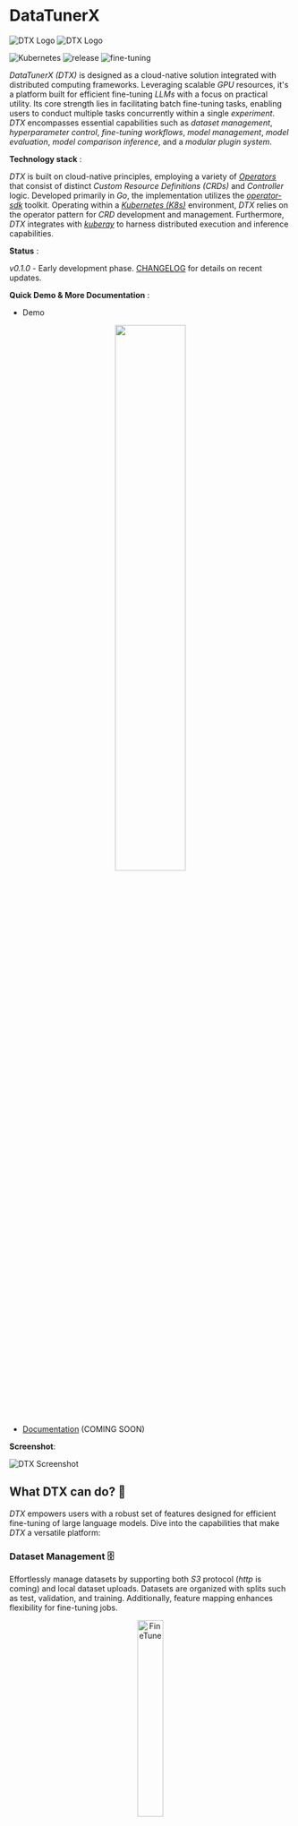 # DataTunerX

![DTX Logo](https://raw.githubusercontent.com/DataTunerX/datatunerx-controller/main/assets/logo/Logo_DataTunerX%20-%20Horizontal%20-%20Color%20Light.png#gh-dark-mode-only)
![DTX Logo](https://raw.githubusercontent.com/DataTunerX/datatunerx-controller/main/assets/logo/Logo_DataTunerX%20-%20Horizontal%20-%20Color%20Dark.png#gh-light-mode-only)

![Kubernetes](https://img.shields.io/badge/kubernetes-%23326ce5.svg?style=flat&logo=kubernetes&logoColor=white)
![release](https://img.shields.io/badge/version-0.1.0-blue)
![fine-tuning](https://img.shields.io/badge/fine--tuning-8B3E3)

*DataTunerX (DTX)* is designed as a cloud-native solution integrated with distributed computing frameworks. Leveraging scalable *GPU* resources, it's a platform built for efficient fine-tuning *LLMs* with a focus on practical utility. Its core strength lies in facilitating batch fine-tuning tasks, enabling users to conduct multiple tasks concurrently within a single *experiment*. *DTX* encompasses essential capabilities such as *dataset management*, *hyperparameter control*, *fine-tuning workflows*, *model management*, *model evaluation*, *model comparison inference*, and a *modular plugin system*.

**Technology stack** :

*DTX* is built on cloud-native principles, employing a variety of [*Operators*](https://www.redhat.com/en/topics/containers/what-is-a-kubernetes-operator) that consist of distinct *Custom Resource Definitions (CRDs)* and *Controller* logic. Developed primarily in *Go*, the implementation utilizes the [*operator-sdk*](https://github.com/operator-framework/operator-sdk) toolkit. Operating within a [*Kubernetes (K8s)*](https://github.com/kubernetes/kubernetes) environment, *DTX* relies on the operator pattern for *CRD* development and management. Furthermore, *DTX* integrates with [*kuberay*](https://github.com/ray-project/kuberay) to harness distributed execution and inference capabilities.

**Status** :  

*v0.1.0* - Early development phase. [CHANGELOG](CHANGELOG.md) for details on recent updates.

**Quick Demo & More Documentation** :  

- Demo

<div align="center">
      <a href="https://www.youtube.com/watch?v=NvOzKj67oRQ">
         <img src="https://img.youtube.com/vi/NvOzKj67oRQ/maxresdefault.jpg" style="width:50%;">
      </a>
</div>

- [Documentation](https://github.com/DataTunerX/datatunerx-controller) (COMING SOON)

**Screenshot**:

![**DTX Screenshot**](https://raw.githubusercontent.com/DataTunerX/datatunerx-controller/main/assets/screenshot/Job_Details.png)

## What DTX can do? 💪

*DTX* empowers users with a robust set of features designed for efficient fine-tuning of large language models. Dive into the capabilities that make *DTX* a versatile platform:

### Dataset Management 🗄️

Effortlessly manage datasets by supporting both *S3* protocol (*http* is coming) and local dataset uploads. Datasets are organized with splits such as test, validation, and training. Additionally, feature mapping enhances flexibility for fine-tuning jobs.

<div align="center">
  <img src="https://raw.githubusercontent.com/DataTunerX/datatunerx-controller/main/assets/design/datasetplugindark.png" alt="FineTune" width="30%" height="30%" />
</div>

### Fine-Tuning Experiments 🧪

Conduct fine-tuning experiments by creating multiple fine-tuning jobs. Each job can employ different llms, datasets, and hyperparameters. Evaluate the fine-tuned models uniformly through the experiment's evaluation unit to identify the fine-tuning results.

<div align="center">
  <img src="https://raw.githubusercontent.com/DataTunerX/datatunerx-controller/main/assets/design/finetunedark.png" alt="FineTune" width="30%" />
  <img src="https://raw.githubusercontent.com/DataTunerX/datatunerx-controller/main/assets/design/finetunejobdark.png" alt="FineTuneJob" width="30%" />
  <img src="https://raw.githubusercontent.com/DataTunerX/datatunerx-controller/main/assets/design/finetuneexdark.png" alt="FineTuneExperiment" width="30%" />
</div>

### Job Insights 📊

Gain detailed insights into each fine-tuning job within an experiment. Explore job details, logs, and metric visualizations, including learning rate trends, training loss, and more.

### Model Repository 🗃️

Store LLMs in the model repository, facilitating efficient management and deployment of inference services.

<div align="center">
  <img src="https://raw.githubusercontent.com/DataTunerX/datatunerx-controller/main/assets/design/evaldark.png" alt="FineTune" width="50%" height="70%" />
</div>

### Hyperparameter Group Management 🧰

Utilize a rich parameter configuration system with support for diverse parameters and template-based differentiation.

## Inference Services 🚀

Deploy inference services for multiple models simultaneously, enabling straightforward comparison and selection of the best-performing model.

## Plugin System 🧩

Leverage the plugin system for datasets and evaluation units, allowing users to integrate specialized datasets and evaluation methods tailored to their unique requirements.

## More Coming 🤹‍♀️

*DTX* offers a comprehensive suite of tools, ensuring a seamless fine-tuning experience with flexibility and powerful functionality. Explore each feature to tailor your fine-tuning tasks according to your specific needs.

## Why DTX? 🤔

*DTX* stands out as the preferred choice for fine-tuning large language models, offering distinct advantages that address critical challenges in natural language processing:

### Optimized Resource Utilization 🚀

**Efficient GPU Integration:** Seamlessly integrates with distributed computing frameworks, ensuring optimal utilization of scalable GPU resources, even in resource-constrained environments.

### Streamlined Batch Fine-Tuning 🔄

**Concurrent Task Execution:** Excels in batch fine-tuning, enabling concurrent execution of multiple tasks within a single experiment. This enhances workflow efficiency and overall productivity.

<div align="center">
  <img src="https://raw.githubusercontent.com/DataTunerX/datatunerx-controller/main/assets/design/batchdark.png" alt="FineTuneExperiment" width="60%" />
</div>

### Robust Feature Set for Varied Needs 🧰

**Diverse Capabilities:** From dataset management to model management, *DTX* provides a comprehensive feature set catering to diverse fine-tuning requirements.

### Simplified Experimentation with Lower Entry Barriers 🧪

**User-Friendly Experimentation:** Empowers users to effortlessly conduct fine-tuning experiments with varying models, datasets, and hyperparameters. This lowers the entry barriers for users with varying skill levels.

In summary, *DTX* strategically addresses challenges in resource optimization, data management, workflow efficiency, and accessibility, making it an ideal solution for efficient natural language processing tasks.

## References 🙌

- [DataTunerX Repo on GitHub](https://github.com/DataTunerX/datatunerx)
- [*Ray Project*](https://ray.io/): An open-source distributed computing framework that makes it easy to scale and parallelize applications.
- [*KubeRay*](https://github.com/kuberay/kuberay): An integration of Ray with Kubernetes, enabling efficient distributed computing on Kubernetes clusters.
- [*Operator SDK*](https://sdk.operatorframework.io/): A toolkit for building Kubernetes Operators, which are applications that automate the management of custom resources in a Kubernetes cluster.
- [*LLaMA-Factory*](https://github.com/hiyouga/LLaMA-Factory): An easy-to-use llm fine-tuning framework.

Feel free to explore these projects to deepen your understanding of the technologies and concepts that may have influenced or inspired this project.
